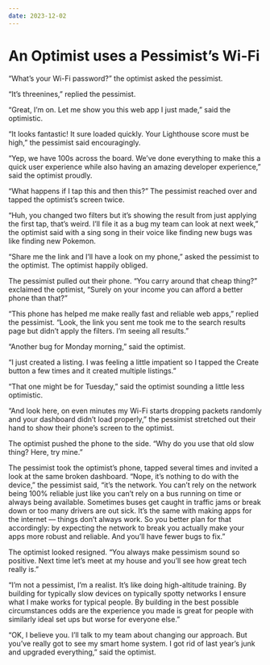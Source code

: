```yaml
---
date: 2023-12-02
---
```


# An Optimist uses a Pessimist’s Wi-Fi

“What’s your Wi-Fi password?” the optimist asked the pessimist.

“It’s threenines,” replied the pessimist.

“Great, I’m on. Let me show you this web app I just made,” said the optimistic.

“It looks fantastic! It sure loaded quickly. Your Lighthouse score must be high,” the pessimist said encouragingly.

“Yep, we have 100s across the board. We’ve done everything to make this a quick user experience while also having an amazing developer experience,” said the optimist proudly.

“What happens if I tap this and then this?” The pessimist reached over and tapped the optimist’s screen twice.

“Huh, you changed two filters but it’s showing the result from just applying the first tap, that’s weird. I’ll file it as a bug my team can look at next week,” the optimist said with a sing song in their voice like finding new bugs was like finding new Pokemon.

“Share me the link and I’ll have a look on my phone,” asked the pessimist to the optimist. The optimist happily obliged.

The pessimist pulled out their phone. “You carry around that cheap thing?” exclaimed the optimist, “Surely on your income you can afford a better phone than that?”

“This phone has helped me make really fast and reliable web apps,” replied the pessimist. “Look, the link you sent me took me to the search results page but didn’t apply the filters. I’m seeing all results.”

“Another bug for Monday morning,” said the optimist.

“I just created a listing. I was feeling a little impatient so I tapped the Create button a few times and it created multiple listings.”

“That one might be for Tuesday,” said the optimist sounding a little less optimistic.

“And look here, on even minutes my Wi-Fi starts dropping packets randomly and your dashboard didn’t load properly,” the pessimist stretched out their hand to show their phone’s screen to the optimist.

The optimist pushed the phone to the side. “Why do you use that old slow thing? Here, try mine.”

The pessimist took the optimist’s phone, tapped several times and invited a look at the same broken dashboard. “Nope, it’s nothing to do with the device,” the pessimist said, “it’s the network. You can’t rely on the network being 100% reliable just like you can’t rely on a bus running on time or always being available. Sometimes buses get caught in traffic jams or break down or too many drivers are out sick. It’s the same with making apps for the internet — things don’t always work. So you better plan for that accordingly: by expecting the network to break you actually make your apps more robust and reliable. And you’ll have fewer bugs to fix.”

The optimist looked resigned. “You always make pessimism sound so positive. Next time let’s meet at my house and you’ll see how great tech really is.”

“I’m not a pessimist, I’m a realist. It’s like doing high-altitude training. By building for typically slow devices on typically spotty networks I ensure what I make works for typical people. By building in the best possible circumstances odds are the experience you made is great for people with similarly ideal set ups but worse for everyone else.”

“OK, I believe you. I’ll talk to my team about changing our approach. But you’ve really got to see my smart home system. I got rid of last year’s junk and upgraded everything,” said the optimist.
